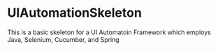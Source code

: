 # UIAutomationSkeleton
This is a basic skeleton for a UI Automatoin Framework which employs Java, Selenium, Cucumber, and Spring
